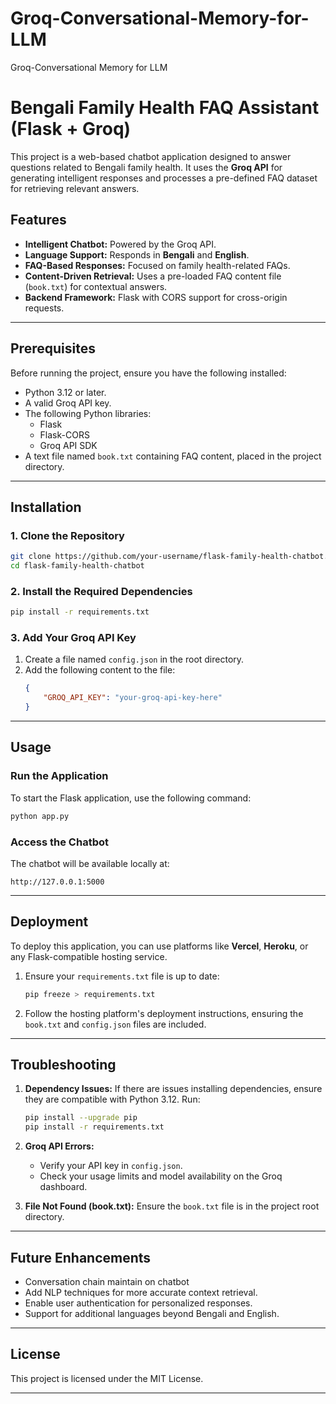 # Groq-Conversational-Memory-for-LLM
Groq-Conversational Memory for LLM
# Bengali Family Health FAQ Assistant (Flask + Groq)

This project is a web-based chatbot application designed to answer questions related to Bengali family health. It uses the **Groq API** for generating intelligent responses and processes a pre-defined FAQ dataset for retrieving relevant answers.

## Features
- **Intelligent Chatbot:** Powered by the Groq API.
- **Language Support:** Responds in **Bengali** and **English**.
- **FAQ-Based Responses:** Focused on family health-related FAQs.
- **Content-Driven Retrieval:** Uses a pre-loaded FAQ content file (`book.txt`) for contextual answers.
- **Backend Framework:** Flask with CORS support for cross-origin requests.

---

## Prerequisites

Before running the project, ensure you have the following installed:
- Python 3.12 or later.
- A valid Groq API key.
- The following Python libraries:
  - Flask
  - Flask-CORS
  - Groq API SDK
- A text file named `book.txt` containing FAQ content, placed in the project directory.

---

## Installation

### 1. Clone the Repository
```bash
git clone https://github.com/your-username/flask-family-health-chatbot.git
cd flask-family-health-chatbot
```

### 2. Install the Required Dependencies
```bash
pip install -r requirements.txt
```

### 3. Add Your Groq API Key
1. Create a file named `config.json` in the root directory.
2. Add the following content to the file:
   ```json
   {
       "GROQ_API_KEY": "your-groq-api-key-here"
   }
   ```

---

## Usage

### Run the Application
To start the Flask application, use the following command:
```bash
python app.py
```

### Access the Chatbot
The chatbot will be available locally at:
```
http://127.0.0.1:5000
```

---

## Deployment

To deploy this application, you can use platforms like **Vercel**, **Heroku**, or any Flask-compatible hosting service.

1. Ensure your `requirements.txt` file is up to date:
   ```bash
   pip freeze > requirements.txt
   ```

2. Follow the hosting platform's deployment instructions, ensuring the `book.txt` and `config.json` files are included.

---

## Troubleshooting

1. **Dependency Issues:**
   If there are issues installing dependencies, ensure they are compatible with Python 3.12. Run:
   ```bash
   pip install --upgrade pip
   pip install -r requirements.txt
   ```

2. **Groq API Errors:**
   - Verify your API key in `config.json`.
   - Check your usage limits and model availability on the Groq dashboard.

3. **File Not Found (book.txt):**
   Ensure the `book.txt` file is in the project root directory.

---

## Future Enhancements

- Conversation chain maintain on chatbot
- Add NLP techniques for more accurate context retrieval.
- Enable user authentication for personalized responses.
- Support for additional languages beyond Bengali and English.

---

## License
This project is licensed under the MIT License.

---
